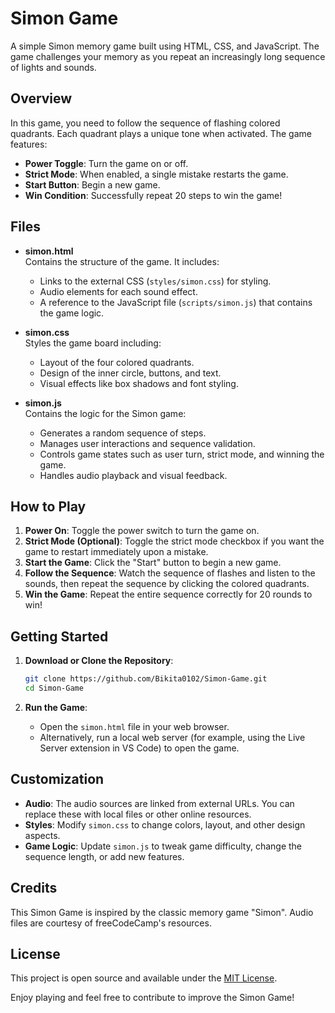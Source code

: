 # Simon Game

A simple Simon memory game built using HTML, CSS, and JavaScript. The game challenges your memory as you repeat an increasingly long sequence of lights and sounds. 

## Overview

In this game, you need to follow the sequence of flashing colored quadrants. Each quadrant plays a unique tone when activated. The game features:
- **Power Toggle**: Turn the game on or off.
- **Strict Mode**: When enabled, a single mistake restarts the game.
- **Start Button**: Begin a new game.
- **Win Condition**: Successfully repeat 20 steps to win the game!

## Files

- **simon.html**  
  Contains the structure of the game. It includes:
  - Links to the external CSS (`styles/simon.css`) for styling.
  - Audio elements for each sound effect.
  - A reference to the JavaScript file (`scripts/simon.js`) that contains the game logic.

- **simon.css**  
  Styles the game board including:
  - Layout of the four colored quadrants.
  - Design of the inner circle, buttons, and text.
  - Visual effects like box shadows and font styling.

- **simon.js**  
  Contains the logic for the Simon game:
  - Generates a random sequence of steps.
  - Manages user interactions and sequence validation.
  - Controls game states such as user turn, strict mode, and winning the game.
  - Handles audio playback and visual feedback.

## How to Play

1. **Power On**: Toggle the power switch to turn the game on.
2. **Strict Mode (Optional)**: Toggle the strict mode checkbox if you want the game to restart immediately upon a mistake.
3. **Start the Game**: Click the "Start" button to begin a new game.
4. **Follow the Sequence**: Watch the sequence of flashes and listen to the sounds, then repeat the sequence by clicking the colored quadrants.
5. **Win the Game**: Repeat the entire sequence correctly for 20 rounds to win!

## Getting Started

1. **Download or Clone the Repository**:

   ```bash
   git clone https://github.com/Bikita0102/Simon-Game.git
   cd Simon-Game

2. **Run the Game**:
   - Open the `simon.html` file in your web browser.
   - Alternatively, run a local web server (for example, using the Live Server extension in VS Code) to open the game.

## Customization

- **Audio**: The audio sources are linked from external URLs. You can replace these with local files or other online resources.
- **Styles**: Modify `simon.css` to change colors, layout, and other design aspects.
- **Game Logic**: Update `simon.js` to tweak game difficulty, change the sequence length, or add new features.

## Credits

This Simon Game is inspired by the classic memory game "Simon". Audio files are courtesy of freeCodeCamp's resources.

## License

This project is open source and available under the [MIT License](LICENSE).

Enjoy playing and feel free to contribute to improve the Simon Game!